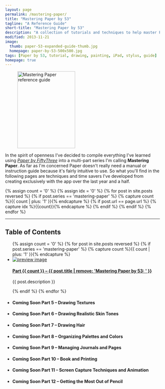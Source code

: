 ```yaml
---
layout: page
permalink: /mastering-paper/
title: "Mastering Paper by 53"
tagline: "A Reference Guide"
short-title: "Mastering Paper by 53"
description: "A collection of tutorials and techniques to help master Paper by 53 for iPad."
modified: 2013-11-21
image: 
  thumb: paper-53-expanded-guide-thumb.jpg
  homepage: paper-by-53-500x500.jpg
tags: [Paper by 53, tutorial, drawing, painting, iPad, stylus, guide]
homepage: true
---
```


<figure class="image-right">
	<img src="{{ site.url }}/images/mastering-paper-53-small-book.jpg" width="188" height="250" alt="Mastering Paper reference guide">
</figure>

In the spirit of openness I've decided to compile everything I've learned using [*Paper by FiftyThree*](http://www.fiftythree.com) into a multi-part series I'm calling **Mastering Paper**. As far as I'm concerned Paper doesn't really need a manual or instruction guide because it's fairly intuitive to use. So what you'll find in the following pages are techniques and time savers I've developed from creating exclusively with the app over the last year and a half.

{% assign count = '0' %}
{% assign idx = '0' %}
{% for post in site.posts reversed %}
	{% if post.series == 'mastering-paper' %}
		{% capture count %}{{ count | plus: '1' }}{% endcapture %}
		{% if post.url == page.url %}
			{% capture idx %}{{count}}{% endcapture %}
		{% endif %}
	{% endif %}
{% endfor %}

<hr />
<h2>Table of Contents</h2>
<ul class="unstyled-list">
{% assign count = '0' %}
{% for post in site.posts reversed %}
{% if post.series == 'mastering-paper' %}
{% capture count %}{{ count | plus: '1' }}{% endcapture %}
	<li>
		<a href="{{ site.url }}{{ post.url }}">
			<img src="{{ site.url }}/images/{{ post.image.thumb }}" class="preview" alt="preview image">
			<h4>Part {{ count }} &#8211; {{ post.title | remove: 'Mastering Paper by 53: ' }}</h4>
		</a>
		<p>{{ post.description }}</p>
	</li>
{% endif %}
{% endfor %}
	<li><h4><span class="badge">Coming Soon</span> Part 5 &#8211; Drawing Textures</h4></li>
	<li><h4><span class="badge">Coming Soon</span> Part 6 &#8211; Drawing Realistic Skin Tones</h4></li>
	<li><h4><span class="badge">Coming Soon</span> Part 7 &#8211; Drawing Hair</h4></li>
	<li><h4><span class="badge">Coming Soon</span> Part 8 &#8211; Organizing Palettes and Colors</h4></li>
	<li><h4><span class="badge">Coming Soon</span> Part 9 &#8211; Managing Journals and Pages</h4></li>
	<li><h4><span class="badge">Coming Soon</span> Part 10 &#8211; Book and Printing</h4></li>
	<li><h4><span class="badge">Coming Soon</span> Part 11 &#8211; Screen Capture Techniques and Animation</h4></li>
	<li><h4><span class="badge">Coming Soon</span> Part 12 &#8211; Getting the Most Out of Pencil</h4></li>
</ul>